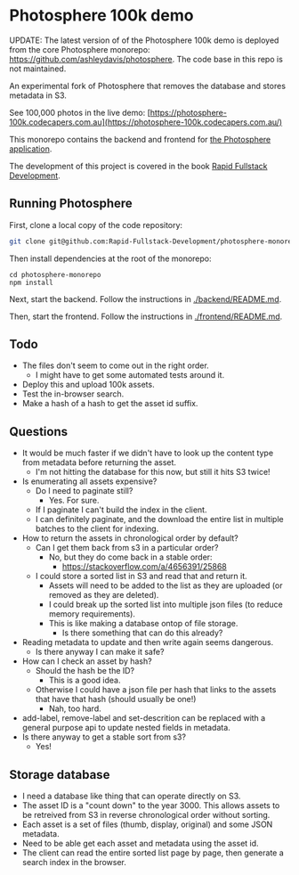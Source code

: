 # Photosphere 100k demo

UPDATE: The latest version of of the Photosphere 100k demo is deployed from the core Photosphere monorepo: https://github.com/ashleydavis/photosphere. The code base in this repo is not maintained.

An experimental fork of Photosphere that removes the database and stores metadata in S3.

See 100,000 photos in the live demo: [https://photosphere-100k.codecapers.com.au](https://photosphere-100k.codecapers.com.au/)

This monorepo contains the backend and frontend for [the Photosphere application](https://rapidfullstackdevelopment.com/example-application).

The development of this project is covered in the book [Rapid Fullstack Development](https://rapidfullstackdevelopment.com/).

## Running Photosphere

First, clone a local copy of the code repository:

```bash
git clone git@github.com:Rapid-Fullstack-Development/photosphere-monorepo.git
```

Then install dependencies at the root of the monorepo:

```
cd photosphere-monorepo
npm install
```

Next, start the backend. Follow the instructions in [./backend/README.md](./backend/README.md).

Then, start the frontend. Follow the instructions in [./frontend/README.md](./frontend/README.md).

## Todo

- The files don't seem to come out in the right order.
    - I might have to get some automated tests around it.
- Deploy this and upload 100k assets.
- Test the in-browser search.
- Make a hash of a hash to get the asset id suffix.

## Questions

- It would be much faster if we didn't have to look up the content type from metadata before returning the asset.
    - I'm not hitting the database for this now, but still it hits S3 twice!
- Is enumerating all assets expensive?
    - Do I need to paginate still?
        - Yes. For sure.
    - If I paginate I can't build the index in the client.
    - I can definitely paginate, and the download the entire list in multiple batches to the client for indexing.
- How to return the assets in chronological order by default?
    - Can I get them back from s3 in a particular order?
        - No, but they do come back in a stable order:
            - https://stackoverflow.com/a/4656391/25868
    - I could store a sorted list in S3 and read that and return it.
        - Assets will need to be added to the list as they are uploaded (or removed as they are deleted).
        - I could break up the sorted list into multiple json files (to reduce memory requirements).
        - This is like making a database ontop of file storage.
            - Is there something that can do this already?
- Reading metadata to update and then write again seems dangerous.
    - Is there anyway I can make it safe?
- How can I check an asset by hash?
    - Should the hash be the ID?
        - This is a good idea.
    - Otherwise I could have a json file per hash that links to the assets that have that hash (should usually be one!)
        - Nah, too hard.
- add-label, remove-label and set-descrition can be replaced with a general purpose api to update nested fields in metadata.
- Is there anyway to get a stable sort from s3?
    - Yes!

## Storage database

- I need a database like thing that can operate directly on S3.
- The asset ID is a "count down" to the year 3000. This allows assets to be retreived from S3 in reverse chronological order without sorting.
- Each asset is a set of files (thumb, display, original) and some JSON metadata.
- Need to be able get each asset and metadata using the asset id.
- The client can read the entire sorted list page by page, then generate a search index in the browser.


